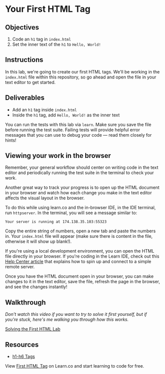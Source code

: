 # Your First HTML Tag
<html> 
<head>

## Objectives

1. Code an `h1` tag in `index.html`
2. Set the inner text of the `h1` to `Hello, World!`

## Instructions

In this lab, we're going to create our first HTML tags. We'll be working in the
`index.html` file within this repository, so go ahead and open the file in your
text editor to get started.

## Deliverables

* Add an `h1` tag inside `index.html`
* Inside the `h1` tag, add `Hello, World!` as the inner text

You can run the tests with this lab via `learn`. Make sure you save the file
before running the test suite. Failing tests will provide helpful error messages
that you can use to debug your code — read them closely for hints!

## Viewing your work in the browser

Remember, your general workflow should center on writing code in the text editor
and periodically running the test suite in the terminal to check your work.

Another great way to track your progress is to open up the HTML document in
your browser and watch how each change you make in the text editor affects the
visual layout in the browser.

To do this while using learn.co and the in-browser IDE, in the IDE terminal, run
`httpserver`.  In the terminal, you will see a message similar to:

```
Your server is running at 174.138.35.103:55323
```

Copy the entire string of numbers, open a new tab and paste the numbers in.
Your `index.html` file will appear (make sure there is content in the file,
otherwise it will show up blank!).

If you're using a local development environment, you can open the HTML file
directly in your browser. If you're coding in the Learn IDE, check out this
[Help Center
article](http://help.learn.co/the-learn-ide/common-ide-questions/viewing-html-pages-in-the-learn-ide)
that explains how to spin up and connect to a simple remote server.

Once you have the HTML document open in your browser, you can make changes to
it in the text editor, save the file, refresh the page in the browser, and see
the changes instantly!

## Walkthrough

_Don't watch this video if you want to try to solve it first yourself, but if
you're stuck, here's me walking you through how this works._

<p><a href="https://www.youtube.com/watch?v=Jc0HIoTLxe4">Solving the First HTML Lab</a></p>

## Resources

* [h1-h6 Tags](https://www.w3schools.com/tags/tag_hn.asp)

<p class='util--hide'>View <a href='https://learn.co/lessons/first-html-tag-lab'>First HTML Tag</a> on Learn.co and start learning to code for free.</p>
